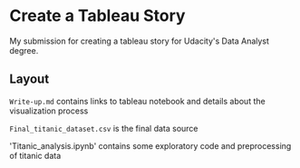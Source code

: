 # Create a Tableau Story

My submission for creating a tableau story for Udacity's Data Analyst degree.

## Layout

`Write-up.md` contains links to tableau notebook and details about the visualization process

`Final_titanic_dataset.csv` is the final data source

'Titanic_analysis.ipynb' contains some exploratory code and preprocessing of titanic data
